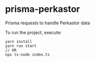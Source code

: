 # prisma-perkastor
Prisma requests to handle Perkastor data

To run the project, execute:
```
yarn install
yarn run start
// OR
npx ts-node index.ts
```